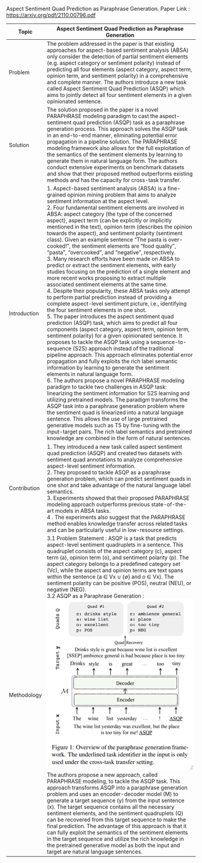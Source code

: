 Aspect Sentiment Quad Prediction as Paraphrase Generation.
Paper Link : https://arxiv.org/pdf/2110.00796.pdf

| Topic | Aspect Sentiment Quad Prediction as Paraphrase Generation |
| ---------------| --------------------------- |
| Problem | The problem addressed in the paper is that existing approaches for aspect-based sentiment analysis (ABSA) only consider the detection of partial sentiment elements (e.g. aspect category or sentiment polarity)  instead of predicting all four elements (aspect category, aspect term, opinion term, and sentiment polarity) in a comprehensive and complete manner. The authors introduce a new task called Aspect Sentiment Quad Prediction (ASQP) which aims to jointly detect all four sentiment elements in a given opinionated sentence. |
| Solution | The solution proposed in the paper is a novel PARAPHRASE modeling paradigm to cast the aspect-sentiment quad prediction (ASQP) task as a paraphrase generation process. This approach solves the ASQP task in an end-to-end manner, eliminating potential error propagation in a pipeline solution. The PARAPHRASE modeling framework also allows for the full exploitation of the semantics of the sentiment elements by learning to generate them in natural language form. The authors conduct extensive experiments on benchmark datasets and show that their proposed method outperforms existing methods and has the capacity for cross-task transfer. |
| Introduction | 1. Aspect-based sentiment analysis (ABSA) is a fine-grained opinion mining problem that aims to analyze sentiment information at the aspect level. <br /> 2. Four fundamental sentiment elements are involved in ABSA: aspect category (the type of the concerned aspect), aspect term (can be explicitly or implicitly mentioned in the text), opinion term (describes the opinion towards the aspect), and sentiment polarity (sentiment class). Given an example sentence “The pasta is over-cooked!”, the sentiment elements are “food quality”, “pasta”, “overcooked”, and “negative”, respectively. <br /> 3. Many research efforts have been made on ABSA to predict or extract the sentiment elements, with early studies focusing on the prediction of a single element and more recent works proposing to extract multiple associated sentiment elements at the same time. <br /> 4. Despite their popularity, these ABSA tasks only attempt to perform partial prediction instead of providing a complete aspect-level sentiment picture, i.e., identifying the four sentiment elements in one shot. <br /> 5. The paper introduces the aspect sentiment quad prediction (ASQP) task, which aims to predict all four components (aspect category, aspect term, opinion term, sentiment polarity) for a given opinionated sentence. It proposes to tackle the ASQP task using a sequence-to-sequence (S2S) approach instead of the traditional pipeline approach. This approach eliminates potential error propagation and fully exploits the rich label semantic information by learning to generate the sentiment elements in natural language form. <br /> 6. The authors propose a novel PARAPHRASE modeling paradigm to tackle two challenges in ASQP task: linearizing the sentiment information for S2S learning and utilizing pretrained models. The paradigm transforms the ASQP task into a paraphrase generation problem where the sentiment quad is linearized into a natural language sentence. This allows the use of large pretrained generative models such as T5 by fine-tuning with the input-target pairs. The rich label semantics and pretrained knowledge are combined in the form of natural sentences. |
| Contribution | 1. They introduced a new task called aspect sentiment quad prediction (ASQP) and created two datasets with sentiment quad annotations to analyze comprehensive aspect-level sentiment information. <br /> 2.  They proposed to tackle ASQP as a paraphrase generation problem, which can predict sentiment quads in one shot and take advantage of the natural language label semantics. <br /> 3. Experiments showed that their proposed PARAPHRASE modeling approach outperforms previous state-of-the-art models in ABSA tasks. <br /> 4 . The experiments also suggest that the PARAPHRASE method enables knowledge transfer across related tasks and can be particularly useful in low-resource settings. |
| Methodology | 3.1 Problem Statement : ASQP is a task that predicts aspect-level sentiment quadruplets in a sentence. This quadruplet consists of the aspect category (c), aspect term (a), opinion term (o), and sentiment polarity (p). The aspect category belongs to a predefined category set (Vc), while the aspect and opinion terms are text spans within the sentence (a ∈ Vx ∪ {∅} and o ∈ Vx). The sentiment polarity can be positive (POS), neutral (NEU), or negative (NEG). <br />3.2 ASQP as a Paraphrase Generation : ![alt text](https://github.com/ayushkoirala/Master-Thesis-Paper-Reading/blob/main/image/image-4.png) The authors propose a new approach, called PARAPHRASE modeling, to tackle the ASQP task. This approach transforms ASQP into a paraphrase generation problem and uses an encoder-decoder model (M) to generate a target sequence (y) from the input sentence (x). The target sequence contains all the necessary sentiment elements, and the sentiment quadruplets (Q) can be recovered from this target sequence to make the final prediction. The advantage of this approach is that it can fully exploit the semantics of the sentiment elements in the target sequence and utilize the rich knowledge in the pretrained generative model as both the input and target are natural language sentences.|
